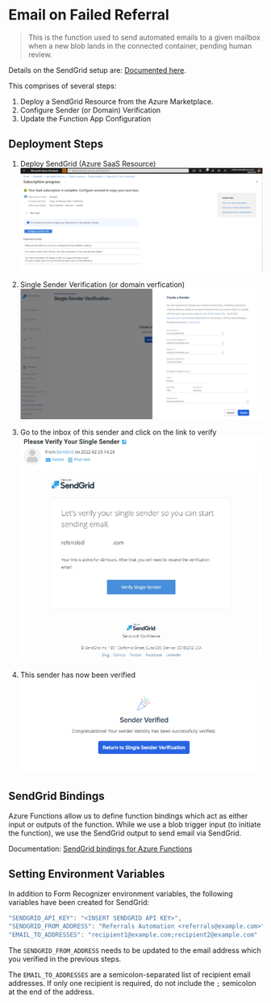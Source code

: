 # Email on Failed Referral

> This is the function used to send automated emails to a given mailbox when a new blob lands in the connected container, pending human review.

Details on the SendGrid setup are: [Documented here](https://docs.microsoft.com/en-us/azure/azure-functions/functions-bindings-sendgrid?tabs=javascript).

This comprises of several steps:

1. Deploy a SendGrid Resource from the Azure Marketplace.
2. Configure Sender (or Domain) Verification
3. Update the Function App Configuration

## Deployment Steps

1. Deploy SendGrid (Azure SaaS Resource)
   ![SendGrid Deployment](../media/sendgrid/deploy-sendgrid.png)

2. Single Sender Verification (or domain verfication)
   ![Single Sender Verification](../media/sendgrid/set-up-sender-verification.png)

3. Go to the inbox of this sender and click on the link to verify
   ![Verify Sender](../media/sendgrid/verify-sender.jpg)

4. This sender has now been verified
   ![Sender Verified](../media/sendgrid/sender-verified.png)

## SendGrid Bindings

Azure Functions allow us to define function bindings which act as either input or outputs of the function. While we use a blob trigger input (to initiate the function), we use the SendGrid output to send email via SendGrid.

Documentation: [SendGrid bindings for Azure Functions](https://docs.microsoft.com/en-us/azure/azure-functions/functions-bindings-sendgrid?tabs=javascript)

## Setting Environment Variables

In addition to Form Recognizer environment variables, the following variables have been created for SendGrid:

```javascript
"SENDGRID_API_KEY": "<INSERT SENDGRID API KEY>",
"SENDGRID_FROM_ADDRESS": "Referrals Automation <referrals@example.com>",
"EMAIL_TO_ADDRESSES": "recipient1@example.com;recipient2@example.com"
```

The `SENDGRID_FROM_ADDRESS` needs to be updated to the email address which you verified in the previous steps.

The `EMAIL_TO_ADDRESSES` are a semicolon-separated list of recipient email addresses. If only one recipient is required, do not include the `;` semicolon at the end of the address.
